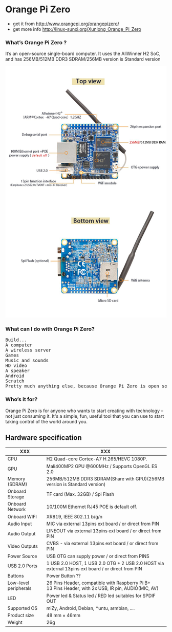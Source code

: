 # Orange Pi Zero

+ get it from http://www.orangepi.org/orangepizero/
+ get more info http://linux-sunxi.org/Xunlong_Orange_Pi_Zero

### What’s Orange Pi Zero ?

It’s an open-source single-board computer.
It uses the AllWinner H2 SoC, and has 256MB/512MB DDR3 SDRAM/256MB version is Standard version

![orange_pi](orangepizero_info.jpg)

### What can I do with Orange Pi Zero?

<pre>
Build...
A computer
A wireless server
Games
Music and sounds
HD video
A speaker
Android
Scratch
Pretty much anything else, because Orange Pi Zero is open source
</pre>

### Who’s it for?

Orange Pi Zero is for anyone who wants to start creating with technology 
– not just consuming it. It's a simple, fun, useful tool that you can use 
to start taking control of the world around you.

## Hardware specification

XXX | XXX
--- | ---
CPU | H2 Quad-core Cortex-A7 H.265/HEVC 1080P.
GPU | Mali400MP2 GPU @600MHz / Supports OpenGL ES 2.0
Memory (SDRAM) | 256MB/512MB DDR3 SDRAM(Share with GPU)(256MB version is Standard version)
Onboard Storage | TF card (Max. 32GB) / Spi Flash
Onboard Network | 10/100M Ethernet RJ45 POE is default off.
Onboard WIFI	| XR819, IEEE 802.11 b/g/n
Audio Input	| MIC via external 13pins ext board / or direct from PIN
Audio Output	| LINEOUT via external 13pins ext board / or direct from PIN
Video Outputs	| CVBS - via external 13pins ext board / or direct from PIN
Power Source	| USB OTG can supply power / or direct from PINS
USB 2.0 Ports	| 1 USB 2.0 HOST, 1 USB 2.0 OTG + 2 USB 2.0 HOST via external 13pins ext board / or direct from PIN
Buttons		| Power Button ??
Low-level peripherals | 26 Pins Header, compatible with Raspberry Pi B+ <Br> 13 Pins Header, with 2x USB, IR pin, AUDIO(MIC, AV)
LED		| Power led & Status led / RED led suitables for SPDIF OUT
Supported OS	| miZy, Android, Debian, *untu, armbian, ....
Product size	| 48 mm × 46mm
Weight		| 26g

